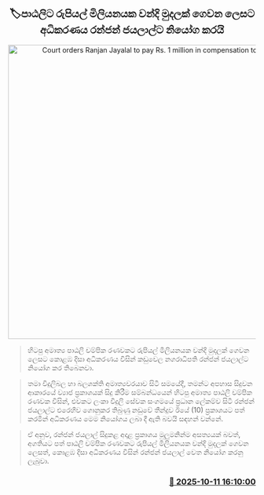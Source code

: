 <p align='center'><b><h2 align='center' title='Court orders Ranjan Jayalal to pay Rs. 1 million in compensation to Patali'>🏷පාඨලිට රුපියල් මිලියනයක වන්දි මුදලක් ගෙවන ලෙසට අධිකරණය රන්ජන් ජයලාල්ට නියෝග කරයි</h2></b></p>
<p align='center'><img src='https://helakuru.sgp1.cdn.digitaloceanspaces.com/esana/images/lib/ranjan-jayalal-patali.jpg' width='600' alt='Court orders Ranjan Jayalal to pay Rs. 1 million in compensation to Patali'></p>

> හිටපු අමාත්‍ය පාඨලි චම්පික රණවකට රුපියල් මිලියනයක වන්දි මුදලක් ගෙවන ලෙසට කොළඹ දිසා අධිකරණය විසින් කඩුවෙල නගරාධිපති රන්ජන් ජයලාල්ට නියෝග කර තිබෙනවා.

> තමා විදුලිබල හා බලශක්ති අමාත්‍යවරයාව සිටී සමයේදී, තමන්ට අපහාස සිදුවන ආකාරයේ ව්‍යාජ ප්‍රකාශයක් සිදු කිරීම සම්බන්ධයෙන් හිටපු අමාත්‍ය පාඨලි චම්පික රණවක විසින්, එවකට ලංකා විදුලි සේවක සංගමයේ ප්‍රධාන ලේකම්ව සිටී රන්ජන් ජයලාල්ට එරෙහිව ගොනුකර තිබුණු නඩුවේ තීන්දුව ඊයේ (10) ප්‍රකාශයට පත් කරමින් අධිකරණය මෙම නියෝගය ලබා දී ඇති බවයි සඳහන් වන්නේ.

> ඒ අනුව, රන්ජන් ජයලාල් සිදුකළ අදාළ ප්‍රකාශය මුලුමනින්ම අසත්‍යයක් බවත්, අගතියට පත් පාඨලි චම්පික රණවකට රුපියල් මිලියනයක වන්දි මුදලක් ගෙවන ලෙසත්, කොළඹ දිසා අධිකරණය විසින් රන්ජන් ජයලාල් වෙත නියෝග කරනු ලැබුවා.



<h3 align='right'><a href='https://www.helakuru.lk/esana/p/114397/'>📅 2025-10-11 16:10:00</a></h3>
